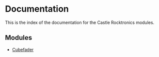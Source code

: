 Documentation
=============

This is the index of the documentation for the Castle Rocktronics modules.

Modules
-------

* [Cubefader](cubefader.md)